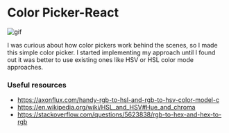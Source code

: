 # Color Picker-React

![gif](https://user-images.githubusercontent.com/63354464/130674745-78b6d994-7749-42dd-bb92-3d2fb9a7a269.gif)

I was curious about how color pickers work behind the scenes, so I made this simple color picker. 
I started implementing my approach until I found out it was better to use existing ones like HSV or HSL color mode approaches.

### Useful resources

* https://axonflux.com/handy-rgb-to-hsl-and-rgb-to-hsv-color-model-c
* https://en.wikipedia.org/wiki/HSL_and_HSV#Hue_and_chroma
* https://stackoverflow.com/questions/5623838/rgb-to-hex-and-hex-to-rgb